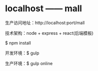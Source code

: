 # localhost —— mall

生产访问地址：http://localhost:port/mall

技术架构：node + express + react(后端模板)

$ npm install

开发环境：$ gulp

生产环境：$ gulp online

